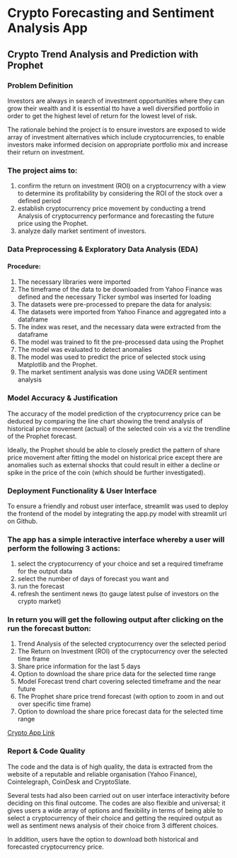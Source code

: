 # Crypto Forecasting and Sentiment Analysis App

## Crypto Trend Analysis and Prediction with Prophet

### Problem Definition
Investors are always in search of investment opportunities where they can grow their wealth and it is essential tto have a well diversified portfolio in order to get the highest level of return for the lowest level of risk. 

The rationale behind the project is to ensure investors are exposed to wide array of investment alternatives which include cryptocurrencies, to enable investors make informed decision on appropriate portfolio mix and increase their return on investment.

### The project aims to:
1. confirm the return on investment (ROI) on a cryptocurrency with a view to determine its profitability by considering the ROI of the stock over a defined period
2. establish cryptocurrency price movement by conducting a trend Analysis of cryptocurrency performance and forecasting the future price using the Prophet.
3. analyze daily market sentiment of investors.

### Data Preprocessing & Exploratory Data Analysis (EDA)
#### Procedure:
1. The necessary libraries were imported
2. The timeframe of the data to be downloaded from Yahoo Finance was defined and the necessary Ticker symbol was inserted for loading
3. The datasets were pre-processed to prepare the data for analysis:
4. The datasets were imported from Yahoo Finance and aggregated into a dataframe
5. The index was reset, and the necessary data were extracted from the dataframe
6. The model was trained to fit the pre-processed data using the Prophet
7. The model was evaluated to detect anomalies
8. The model was used to predict the price of selected stock using Matplotlib and the Prophet.
9. The market sentiment analysis was done using VADER sentiment analysis


### Model Accuracy & Justification
The accuracy of the model prediction of the cryptocurrency price can be deduced by comparing the line chart showing the trend analysis of historical price movement (actual) of the selected coin vis a viz the trendline of the Prophet forecast. 

Ideally, the Prophet should be able to closely predict the pattern of share price movement after fitting the model on historical price except there are anomalies such as external shocks that could result in either a decline or spike in the price of the coin (which should be further investigated). 

### Deployment Functionality & User Interface
To ensure a friendly and robust user interface, streamlit was used to deploy the frontend of the model by integrating the app.py model with streamlit url on Github. 

### The app has a simple interactive interface whereby a user will perform the following 3 actions:
1.	select the cryptocurrency of your choice and set a required timeframe for the output data
2.	select the number of days of forecast you want and
3.	run the forecast
4.	refresh the sentiment news (to gauge latest pulse of investors on the crypto market)

### In return you will get the following output after clicking on the run the forecast button:
1.	Trend Analysis of the selected cryptocurrency over the selected period
2.	The Return on Investment (ROI) of the cryptocurrency over the selected time frame
3.	Share price information for the last 5 days
4.	Option to download the share price data for the selected time range
5.	Model Forecast trend chart covering selected timeframe and the near future
6.	The Prophet share price trend forecast (with option to zoom in and out over specific time frame)
7.	Option to download the share price forecast data for the selected time range

[Crypto App Link](https://crypto-forecasting-sentiment-analysis-app-knvuuoymmybd2e9uwhs9.streamlit.app)

### Report & Code Quality
The code and the data is of high quality, the data is extracted from the website of a reputable and reliable organisation (Yahoo Finance), Cointelegraph, CoinDesk and CryptoSlate.

Several tests had also been carried out on user interface interactivity before deciding on this final outcome. The codes are also flexible and universal; it gives users a wide array of options and flexibility in terms of being able to select a cryptocurrency of their choice and getting the required output as well as sentiment news analysis of their choice from 3 different choices. 

In addition, users have the option to download both historical and forecasted cryptocurrency price.

